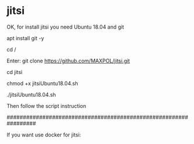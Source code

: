 # jitsi

OK, for install jitsi you need Ubuntu 18.04 and git

apt install git -y

cd /

Enter: git clone https://github.com/MAXPOL/jitsi.git

cd jitsi

chmod +x jitsiUbuntu18.04.sh

./jitsiUbuntu18.04.sh

Then follow the script instruction


#################################################################

If you want use docker for jitsi:



